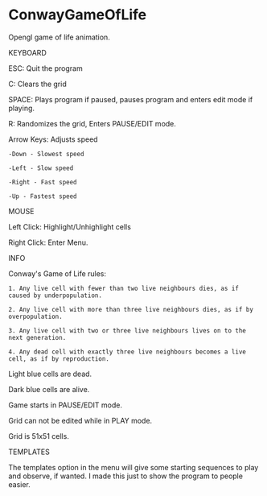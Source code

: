 # ConwayGameOfLife
Opengl game of life animation.


KEYBOARD

ESC: Quit the program

C: Clears the grid

SPACE: Plays program if paused, pauses program and enters edit mode if playing.

R: Randomizes the grid, Enters PAUSE/EDIT mode.

Arrow Keys: Adjusts speed

	-Down - Slowest speed

	-Left - Slow speed

	-Right - Fast speed

	-Up - Fastest speed


MOUSE

Left Click: Highlight/Unhighlight cells

Right Click: Enter Menu.


INFO

Conway's Game of Life rules:

	1. Any live cell with fewer than two live neighbours dies, as if caused by underpopulation.

	2. Any live cell with more than three live neighbours dies, as if by overpopulation.

	3. Any live cell with two or three live neighbours lives on to the next generation.

	4. Any dead cell with exactly three live neighbours becomes a live cell, as if by reproduction.


Light blue cells are dead.

Dark blue cells are alive.

Game starts in PAUSE/EDIT mode.

Grid can not be edited while in PLAY mode.

Grid is 51x51 cells.


TEMPLATES

The templates option in the menu will give some starting sequences to play and observe, if wanted. I made this just to show the program to people easier.
